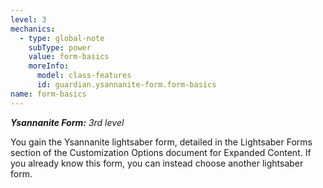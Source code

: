 ```yaml
---
level: 3
mechanics:
  - type: global-note
    subType: power
    value: form-basics
    moreInfo:
      model: class-features
      id: guardian.ysannanite-form.form-basics
name: form-basics
---
```

_**Ysannanite Form:** 3rd level_
You gain the Ysannanite lightsaber form, detailed in the Lightsaber Forms section of the Customization Options document for Expanded Content. If you already know this form, you can instead choose another lightsaber form.